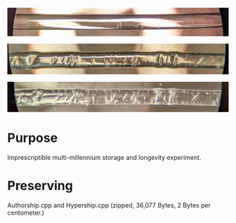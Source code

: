 <!---
Preserve data on fluorocarbon fishing line.
-->



<p align="center">
  <img src="https://github.com/compromise-evident/CarbonRecord/blob/main/Other/Undented-line.jpg">
</p>

<p align="center">
  <img src="https://github.com/compromise-evident/CarbonRecord/blob/main/Other/Dented-line.jpg">
</p>

<p align="center">
  <img src="https://github.com/compromise-evident/CarbonRecord/blob/main/Other/Dented-line-top-light.jpg">
</p>

# Purpose

Imprescriptible multi-millennium storage and longevity experiment.

# Preserving

Authorship.cpp and Hypership.cpp (zipped, 36,077 Bytes, 2 Bytes per centometer.)
